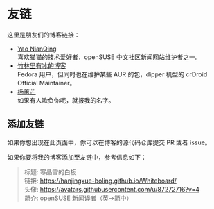 # 友链

这里是朋友们的博客链接：

- [Yao NianQing](https://imbearchild.cyou/)  
    喜欢猫猫的技术爱好者，openSUSE 中文社区新闻网站维护者之一。
- [竹林里有冰的博客](https://zhul.in/)  
    Fedora 用户，但同时也在维护某些 AUR 的包，dipper 机型的 crDroid Official Maintainer。
- [杨蕙芷](https://qvshuo.faith/)  
    如果有人欺负你呢，就报我的名字。 

## 添加友链

如果你想出现在此页面中，你可以在博客的源代码仓库提交 PR 或者 issue。

如果你要将我的博客添加至友链中，参考信息如下：

>标题: 寒晶雪的白板  
>链接: https://hanjingxue-boling.github.io/Whiteboard/  
>头像: https://avatars.githubusercontent.com/u/87272716?v=4  
>简介: openSUSE 新闻译者（英→简中）